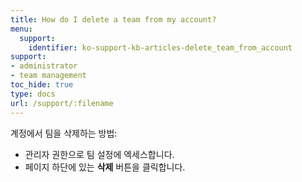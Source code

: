 ```yaml
---
title: How do I delete a team from my account?
menu:
  support:
    identifier: ko-support-kb-articles-delete_team_from_account
support:
- administrator
- team management
toc_hide: true
type: docs
url: /support/:filename
---
```


계정에서 팀을 삭제하는 방법:

- 관리자 권한으로 팀 설정에 엑세스합니다.
- 페이지 하단에 있는 **삭제** 버튼을 클릭합니다.
